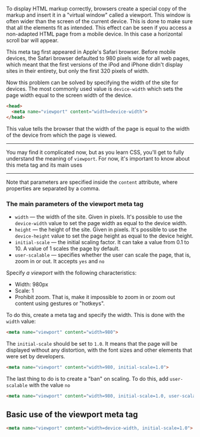 
To display HTML markup correctly, browsers create a special copy of the markup and insert it in a "virtual window" called a viewport. This window is often wider than the screen of the current device. This is done to make sure that all the elements fit as intended. This effect can be seen if you access a non-adapted HTML page from a mobile device. In this case a horizontal scroll bar will appear.

This meta tag first appeared in Apple's Safari browser. Before mobile devices, the Safari browser defaulted to 980 pixels wide for all web pages, which meant that the first versions of the iPod and iPhone didn't display sites in their entirety, but only the first 320 pixels of width.

Now this problem can be solved by specifying the width of the site for devices. The most commonly used value is `device-width` which sets the page width equal to the screen width of the device.

```html
<head>
  <meta name="viewport" content="width=device-width">
</head>
```

This value tells the browser that the width of the page is equal to the width of the device from which the page is viewed.

---

You may find it complicated now, but as you learn CSS, you'll get to fully understand the meaning of `viewport`. For now, it's important to know about this meta tag and its main uses

---

Note that parameters are specified inside the `content` attribute, where properties are separated by a comma.

### The main parameters of the viewport meta tag

* `width` — the width of the site. Given in pixels. It's possible to use the `device-width` value to set the page width as equal to the device width.
* `height` — the height of the site. Given in pixels. It's possible to use the `device-height` value to set the page height as equal to the device height.
* `initial-scale` — the initial scaling factor. It can take a value from 0.1 to 10. A value of 1 scales the page by default.
* `user-scalable` — specifies whether the user can scale the page, that is, zoom in or out. It accepts `yes` and `no`

Specify _a viewport_ with the following characteristics:

* Width: 980px
* Scale: 1
* Prohibit zoom. That is, make it impossible to zoom in or zoom out content using gestures or "hotkeys".

To do this, create a meta tag and specify the width. This is done with the `width` value:

```html
<meta name="viewport" content="width=980">
```

The `initial-scale` should be set to `1.0`. It means that the page will be displayed without any distortion, with the font sizes and other elements that were set by developers.

```html
<meta name="viewport" content="width=980, initial-scale=1.0">
```

The last thing to do is to create a "ban" on scaling. To do this, add `user-scalable` with the value `no`

```html
<meta name="viewport" content="width=980, initial-scale=1.0, user-scalable=no">
```

## Basic use of the viewport meta tag

```html
<meta name="viewport" content="width=device-width, initial-scale=1.0">
```
